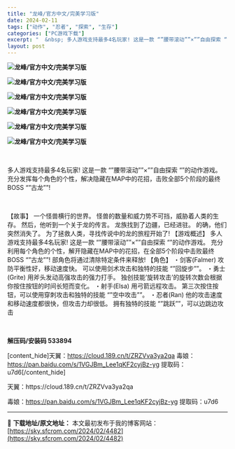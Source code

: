 ```yaml
---
title: "龙峰/官方中文/完美学习版"
date: 2024-02-11
tags: ["动作", "忍者", "探索", "生存"]
categories: ["PC游戏下载"]
excerpt: "  &nbsp; 多人游戏支持最多4名玩家! 这是一款 “”腰带滚动””×””自由探索 “”的动作游戏。 充分发挥每个角色的个性，解决隐藏在MAP中的花招，击败全部5个阶段的最终BOSS “”古龙””! &nbsp; 【故事】 一个怪兽横行的世界。 怪兽的数量和威力势不可挡，威胁着人类的生存。 然后&hellip;"
layout: post
---
```


<strong><img src="https://img.piclabo.xyz/upload/art_editor/20210322-1/617c8935807a8626b5eb123c76572632.jpg" alt="龙峰/官方中文/完美学习版" /></strong>

<strong><img src="https://img.piclabo.xyz/upload/art_editor/20210322-1/1007692baf782a09fbaa90510d2d0789.jpg" alt="龙峰/官方中文/完美学习版" /></strong>

<strong><img src="https://img.piclabo.xyz/upload/art_editor/20210322-1/99b426674a8ef6bfd19e131d984f0930.jpg" alt="龙峰/官方中文/完美学习版" /></strong>

<strong><img src="https://img.piclabo.xyz/upload/art_editor/20210322-1/d54b26a128a9733bc961419fcfb32391.jpg" alt="龙峰/官方中文/完美学习版" /></strong>

<strong><img src="https://img.piclabo.xyz/upload/art_editor/20210322-1/4a7df2ff1157c5e9b5d7953da85813fd.jpg" alt="龙峰/官方中文/完美学习版" /></strong>

<strong><img src="https://img.piclabo.xyz/upload/art_editor/20210322-1/1b4ecc81277c980a049c7a7187da338c.jpg" alt="龙峰/官方中文/完美学习版" /> </strong>

&nbsp;

多人游戏支持最多4名玩家! 这是一款 “”腰带滚动””×””自由探索 “”的动作游戏。 充分发挥每个角色的个性，解决隐藏在MAP中的花招，击败全部5个阶段的最终BOSS “”古龙””!

&nbsp;

【故事】
一个怪兽横行的世界。
怪兽的数量和威力势不可挡，威胁着人类的生存。
然后，他听到一个关于龙的传言。
龙族找到了边疆，已经进驻。
的确，他们突然消失了。
为了拯救人类，寻找传说中的龙的旅程开始了!
【游戏概述】
多人游戏支持最多4名玩家!
这是一款 “”腰带滚动””×””自由探索 “”的动作游戏。
充分利用每个角色的个性，解开隐藏在MAP中的花招，在全部5个阶段中击败最终BOSS “”古龙””!
部角色将通过清除特定条件来释放!
【角色】
・剑客(Falmer)
攻防平衡性好，移动速度快。
可以使用剑术攻击和独特的技能 “”回旋步””。
・勇士(Grite)
用斧头发动高强攻击的强力打手。
独创技能’旋转攻击’的旋转次数会根据你按住按钮的时间长短而变化。
・射手(Elsa)
用弓箭远程攻击。
第三次按住按钮，可以使用穿刺攻击和独特的技能 “”空中攻击””。
・忍者(Ran)
他的攻击速度和移动速度都很快，但攻击力却很低。
拥有独特的技能 “”跳跃””，可以边跳边攻击

&nbsp;

<strong>解压码/安装码 533894</strong>

[content_hide]天翼：https://cloud.189.cn/t/ZRZVva3ya2qa
毒娘：https://pan.baidu.com/s/1VGJBm_Lee1qKF2cyjBz-yg
提取码：u7d6[/content_hide]

<!--wechatfans start-->天翼：https://cloud.189.cn/t/ZRZVva3ya2qa
毒娘：https://pan.baidu.com/s/1VGJBm_Lee1qKF2cyjBz-yg
提取码：u7d6<!--wechatfans end-->

---
📖 **下载地址/原文地址：** 本文最初发布于我的博客网站：[https://sky.sfcrom.com/2024/02/4482](https://sky.sfcrom.com/2024/02/4482)
